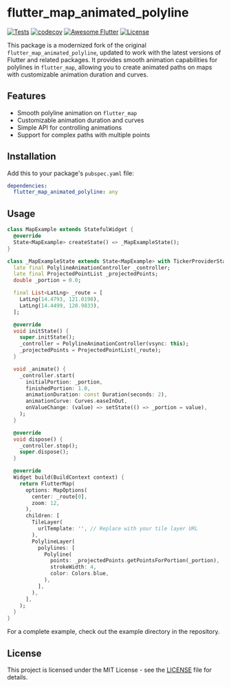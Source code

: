# flutter_map_animated_polyline

[![Tests](https://github.com/sunenvidiado-nx/flutter-map-animated-polyline/actions/workflows/test.yaml/badge.svg)](https://github.com/sunenvidiado-nx/flutter-map-animated-polyline/actions/workflows/test.yaml)
[![codecov](https://codecov.io/github/sunenvidiado-nx/flutter-map-animated-polyline/graph/badge.svg?token=5L9ZEZX78E)](https://codecov.io/github/sunenvidiado-nx/flutter-map-animated-polyline)
[![Awesome Flutter](https://img.shields.io/badge/Awesome-Flutter-52bdeb.svg?longCache=true)](https://github.com/Solido/awesome-flutter)
[![License](https://img.shields.io/badge/license-MIT-blue.svg)](https://raw.githubusercontent.com/sunenvidiado-nx/very-simple-state-manager/main/LICENSE)

This package is a modernized fork of the original `flutter_map_animated_polyline`, updated to work with the latest versions of Flutter and related packages. It provides smooth animation capabilities for polylines in `flutter_map`, allowing you to create animated paths on maps with customizable animation duration and curves.

## Features

- Smooth polyline animation on `flutter_map`
- Customizable animation duration and curves
- Simple API for controlling animations
- Support for complex paths with multiple points

## Installation

Add this to your package's `pubspec.yaml` file:

```yaml
dependencies:
  flutter_map_animated_polyline: any
```

## Usage

```dart
class MapExample extends StatefulWidget {
  @override
  State<MapExample> createState() => _MapExampleState();
}

class _MapExampleState extends State<MapExample> with TickerProviderStateMixin {
  late final PolylineAnimationController _controller;
  late final ProjectedPointList _projectedPoints;
  double _portion = 0.0;

  final List<LatLng> _route = [
    LatLng(14.4793, 121.0198),
    LatLng(14.4499, 120.9833),
  ];

  @override
  void initState() {
    super.initState();
    _controller = PolylineAnimationController(vsync: this);
    _projectedPoints = ProjectedPointList(_route);
  }

  void _animate() {
    _controller.start(
      initialPortion: _portion,
      finishedPortion: 1.0,
      animationDuration: const Duration(seconds: 2),
      animationCurve: Curves.easeInOut,
      onValueChange: (value) => setState(() => _portion = value),
    );
  }

  @override
  void dispose() {
    _controller.stop();
    super.dispose();
  }

  @override
  Widget build(BuildContext context) {
    return FlutterMap(
      options: MapOptions(
        center: _route[0],
        zoom: 12,
      ),
      children: [
        TileLayer(
          urlTemplate: '', // Replace with your tile layer URL
        ),
        PolylineLayer(
          polylines: [
            Polyline(
              points: _projectedPoints.getPointsForPortion(_portion),
              strokeWidth: 4,
              color: Colors.blue,
            ),
          ],
        ),
      ],
    );
  }
}
```

For a complete example, check out the example directory in the repository.

## License

This project is licensed under the MIT License - see the [LICENSE](LICENSE) file for details.
